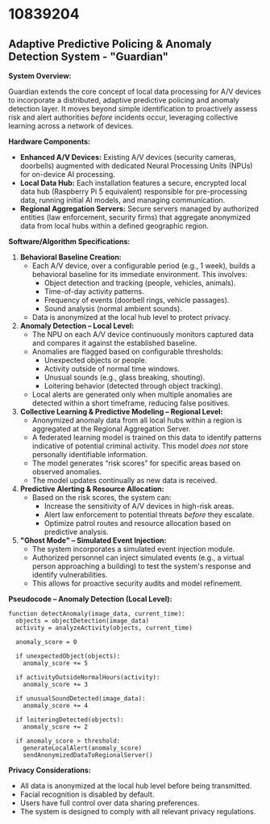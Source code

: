 # 10839204

## Adaptive Predictive Policing & Anomaly Detection System - "Guardian"

**System Overview:**

Guardian extends the core concept of local data processing for A/V devices to incorporate a distributed, adaptive predictive policing and anomaly detection layer. It moves beyond simple identification to proactively assess risk and alert authorities *before* incidents occur, leveraging collective learning across a network of devices.

**Hardware Components:**

*   **Enhanced A/V Devices:** Existing A/V devices (security cameras, doorbells) augmented with dedicated Neural Processing Units (NPUs) for on-device AI processing.
*   **Local Data Hub:** Each installation features a secure, encrypted local data hub (Raspberry Pi 5 equivalent) responsible for pre-processing data, running initial AI models, and managing communication.
*   **Regional Aggregation Servers:** Secure servers managed by authorized entities (law enforcement, security firms) that aggregate anonymized data from local hubs within a defined geographic region.

**Software/Algorithm Specifications:**

1.  **Behavioral Baseline Creation:**
    *   Each A/V device, over a configurable period (e.g., 1 week), builds a behavioral baseline for its immediate environment. This involves:
        *   Object detection and tracking (people, vehicles, animals).
        *   Time-of-day activity patterns.
        *   Frequency of events (doorbell rings, vehicle passages).
        *   Sound analysis (normal ambient sounds).
    *   Data is anonymized at the local hub level to protect privacy.
2.  **Anomaly Detection – Local Level:**
    *   The NPU on each A/V device continuously monitors captured data and compares it against the established baseline.
    *   Anomalies are flagged based on configurable thresholds:
        *   Unexpected objects or people.
        *   Activity outside of normal time windows.
        *   Unusual sounds (e.g., glass breaking, shouting).
        *   Loitering behavior (detected through object tracking).
    *   Local alerts are generated only when multiple anomalies are detected within a short timeframe, reducing false positives.
3.  **Collective Learning & Predictive Modeling – Regional Level:**
    *   Anonymized anomaly data from all local hubs within a region is aggregated at the Regional Aggregation Server.
    *   A federated learning model is trained on this data to identify patterns indicative of potential criminal activity.  This model *does not* store personally identifiable information.
    *   The model generates “risk scores” for specific areas based on observed anomalies.
    *   The model updates continually as new data is received.
4.  **Predictive Alerting & Resource Allocation:**
    *   Based on the risk scores, the system can:
        *   Increase the sensitivity of A/V devices in high-risk areas.
        *   Alert law enforcement to potential threats *before* they escalate.
        *   Optimize patrol routes and resource allocation based on predictive analysis.
5.  **"Ghost Mode" – Simulated Event Injection:**
    *   The system incorporates a simulated event injection module.
    *   Authorized personnel can inject simulated events (e.g., a virtual person approaching a building) to test the system's response and identify vulnerabilities.
    *   This allows for proactive security audits and model refinement.

**Pseudocode – Anomaly Detection (Local Level):**

```
function detectAnomaly(image_data, current_time):
  objects = objectDetection(image_data)
  activity = analyzeActivity(objects, current_time)

  anomaly_score = 0

  if unexpectedObject(objects):
    anomaly_score += 5

  if activityOutsideNormalHours(activity):
    anomaly_score += 3

  if unusualSoundDetected(image_data):
    anomaly_score += 4

  if loiteringDetected(objects):
    anomaly_score += 2

  if anomaly_score > threshold:
    generateLocalAlert(anomaly_score)
    sendAnonymizedDataToRegionalServer()
```

**Privacy Considerations:**

*   All data is anonymized at the local hub level before being transmitted.
*   Facial recognition is disabled by default.
*   Users have full control over data sharing preferences.
*   The system is designed to comply with all relevant privacy regulations.